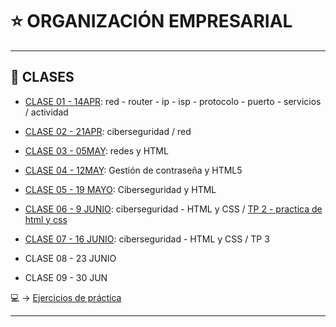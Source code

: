 # :star: ORGANIZACIÓN EMPRESARIAL

---

## :book: CLASES

- [CLASE 01 - 14APR](https://github.com/eugenia1984/UTN-FRSR-Programacion/blob/main/2do_anio_1er_semestre/organizacion_empresarial/clase01.md): red - router - ip - isp - protocolo - puerto - servicios / actividad

- [CLASE 02 - 21APR](https://github.com/eugenia1984/UTN-FRSR-Programacion/blob/main/2do_anio_1er_semestre/organizacion_empresarial/clase02.md): ciberseguridad / red

- [CLASE 03 - 05MAY](https://github.com/eugenia1984/UTN-FRSR-Programacion/blob/main/2do_anio_1er_semestre/organizacion_empresarial/clase03.md): redes y HTML

-  [CLASE 04 - 12MAY](https://github.com/eugenia1984/UTN-FRSR-Programacion/blob/main/2do_anio_1er_semestre/organizacion_empresarial/clase04.md): Gestión de contraseña y HTML5

- [CLASE 05 - 19 MAYO](https://github.com/eugenia1984/UTN-FRSR-Programacion/blob/main/2do_anio_1er_semestre/organizacion_empresarial/clase05.md): Ciberseguridad y HTML

- [CLASE 06 - 9 JUNIO](https://github.com/eugenia1984/UTN-FRSR-Programacion/blob/main/2do_anio_1er_semestre/organizacion_empresarial/clase06.md): ciberseguridad - HTML y CSS / [TP 2 - practica de html y css](https://github.com/eugenia1984/UTN-FRSR-Programacion/tree/main/2do_anio_1er_semestre/organizacion_empresarial/tp2)

- [CLASE 07 - 16 JUNIO](https://github.com/eugenia1984/UTN-FRSR-Programacion/blob/main/2do_anio_1er_semestre/organizacion_empresarial/clase07.md):  ciberseguridad - HTML y CSS / TP 3

- CLASE 08 - 23 JUNIO

- CLASE 09 - 30 JUN


:computer: -> [Ejercicios de práctica](https://github.com/eugenia1984/UTN-FRSR-Programacion/tree/main/2do_anio_1er_semestre/organizacion_empresarial/organizacion_empresarial)

---
